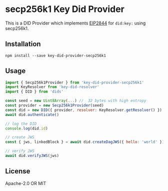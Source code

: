 # secp256k1 Key Did Provider
This is a DID Provider which implements [EIP2844](https://eips.ethereum.org/EIPS/eip-2844) for `did:key:` using secp256k1.

## Installation

```
npm install --save key-did-provider-secp256k1
```

## Usage

```js
import { Secp256k1Provider } from 'key-did-provider-secp256k1'
import KeyResolver from 'key-did-resolver'
import { DID } from 'dids'

const seed = new Uint8Array(...) //  32 bytes with high entropy
const provider = new Secp256k1Provider(seed)
const did = new DID({ provider, resolver: KeyResolver.getResolver() })
await did.authenticate()

// log the DID
console.log(did.id)

// create JWS
const { jws, linkedBlock } = await did.createDagJWS({ hello: 'world' })

// verify JWS
await did.verifyJWS(jws)
```

## License

Apache-2.0 OR MIT
